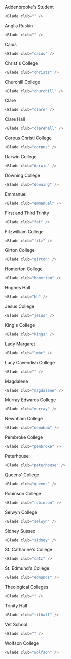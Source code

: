 Addenbrooke's Student

```js
<Blade club="" />
```

Anglia Ruskin

```js
<Blade club="" />
```

Caius

```js
<Blade club="caius" />
```

Christ's College

```js
<Blade club="christs" />
```

Churchill College

```js
<Blade club="churchill" />
```

Clare

```js
<Blade club="clare" />
```

Clare Hall

```js
<Blade club="clarehall" />
```

Corpus Christi College

```js
<Blade club="corpus" />
```

Darwin College

```js
<Blade club="darwin" />
```

Downing College

```js
<Blade club="downing" />
```

Emmanuel

```js
<Blade club="emmanuel" />
```

First and Third Trinity

```js
<Blade club="fat" />
```

Fitzwilliam College

```js
<Blade club="fitz" />
```

Girton College

```js
<Blade club="girton" />
```

Homerton College

```js
<Blade club="homerton" />
```

Hughes Hall

```js
<Blade club="hh" />
```

Jesus College

```js
<Blade club="jesus" />
```

King's College

```js
<Blade club="kings" />
```

Lady Margaret

```js
<Blade club="lmbc" />
```

Lucy Cavendish College

```js
<Blade club="" />
```

Magdalene

```js
<Blade club="magdalene" />
```

Murray Edwards College

```js
<Blade club="murray" />
```

Newnham College

```js
<Blade club="newnham" />
```

Pembroke College

```js
<Blade club="pembroke" />
```

Peterhouse

```js
<Blade club="peterhouse" />
```

Queens' College

```js
<Blade club="queens" />
```

Robinson College

```js
<Blade club="robinson" />
```

Selwyn College

```js
<Blade club="selwyn" />
```

Sidney Sussex

```js
<Blade club="sidney" />
```

St. Catharine's College

```js
<Blade club="catz" />
```

St. Edmund's College

```js
<Blade club="edmunds" />
```

Theological Colleges

```js
<Blade club="" />
```

Trinity Hall

```js
<Blade club="tithall" />
```

Vet School

```js
<Blade club="" />
```

Wolfson College

```js
<Blade club="wolfson" />
```
